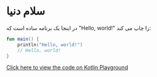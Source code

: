# سلام دنیا
در اینجا یک برنامه ساده است که "Hello, world!" را چاپ می کند:

```kotlin
fun main() {
    println("Hello, world!")
    // Hello, world!
}
```
[Click here to view the code on Kotlin Playground](https://pl.kotl.in/g0cpy3lGI)

